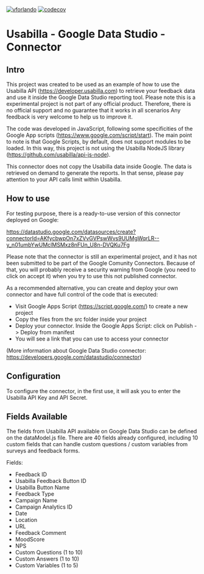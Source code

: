 [![vforlando](https://circleci.com/gh/vforlando/usabilla-googledatastudio-connector/tree/master.svg?style=svg)](https://circleci.com/gh/vforlando/usabilla-googledatastudio-connector) [![codecov](https://codecov.io/gh/vforlando/usabilla-googledatastudio-connector/branch/master/graph/badge.svg)](https://codecov.io/gh/vforlando/usabilla-googledatastudio-connector)

# Usabilla - Google Data Studio - Connector

## Intro

This project was created to be used as an example of how to use the Usabilla API (https://developer.usabilla.com) to retrieve your feedback data and use it inside the Google Data Studio reporting tool. Please note this is a experimental project is not part of any official product. Therefore, there is no official support and no guarantee that it works in all scenarios
Any feedback is very welcome to help us to improve it. 

The code was developed in JavaScript, following some specificities of the Google App scripts (https://www.google.com/script/start). The main point to note is that Google Scripts, by default, does not support modules to be loaded. In this way, this project is not using the Usabilla NodeJS library (https://github.com/usabilla/api-js-node).

This connector does not copy the Usabilla data inside Google. The data is retrieved on demand to generate the reports. In that sense, please pay attention to your API calls limit within Usabilla.

## How to use 

For testing purpose, there is a ready-to-use version of this connector deployed on Google:

https://datastudio.google.com/datasources/create?connectorId=AKfycbwpOn7xZVvGVPswWvs9UUMgWqrLR--y_n01umbYwUMclMSMxz8nFUn_U8n-DVQKu7Fg

Please note that the connector is still an experimental project, and it has not been submitted to be part of the Google Comunity Connectors. Because of that, you will probably receive a security warning from Google (you need to click on accept it) when you try to use this not published connector.  

As a recommended alternative, you can create and deploy your own connector and have full control of the code that is executed:

* Visit Google Apps Script (https://script.google.com/) to create a new project
* Copy the files from the src folder inside your project
* Deploy your connector. Inside the Google Apps Script: click on Publish -> Deploy from manifest 
* You will see a link that you can use to access your connector

(More information about Google Data Studio connector: https://developers.google.com/datastudio/connector)

## Configuration 

To configure the connector, in the first use, it will ask you to enter the Usabilla API Key and API Secret.

## Fields Available

The fields from Usabilla API available on Google Data Studio can be defined on the dataModel.js file. There are 40 fields already configured, including 10 custom fields that can handle custom questions / custom variables from surveys and feedback forms.

Fields:

* Feedback ID
* Usabilla Feedback Button ID
* Usabilla Button Name
* Feedback Type 
* Campaign Name
* Campaign Analytics ID 
* Date
* Location
* URL
* Feedback Comment
* MoodScore
* NPS
* Custom Questions (1 to 10)
* Custom Answers (1 to 10)
* Custom Variables (1 to 5) 

